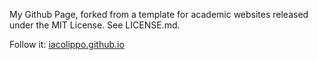 My Github Page, forked from a template for academic websites released under the MIT License. See LICENSE.md.

Follow it: [iacolippo.github.io](https://iacolippo.github.io)
